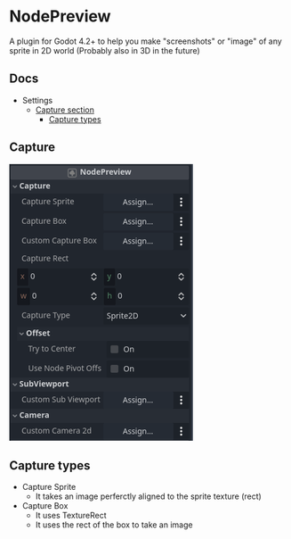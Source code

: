 # NodePreview
 A plugin for Godot 4.2+ to help you make "screenshots" or "image" of any sprite in 2D world
(Probably also in 3D in the future)

## Docs
- Settings
    - [Capture section](#Capture)
        - [Capture types]()
    


## Capture
![NodePreview settings](docs_images/full_view.png)

## Capture types
- Capture Sprite
    - It takes an image perferctly aligned to the sprite texture (rect)
- Capture Box
    - It uses TextureRect
    - It uses the rect of the box to take an image
